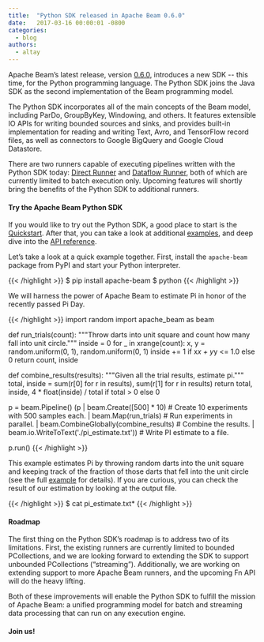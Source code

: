 ```yaml
---
title:  "Python SDK released in Apache Beam 0.6.0"
date:   2017-03-16 00:00:01 -0800
categories:
  - blog
authors:
  - altay
---
```

<!--
Licensed under the Apache License, Version 2.0 (the "License");
you may not use this file except in compliance with the License.
You may obtain a copy of the License at

http://www.apache.org/licenses/LICENSE-2.0

Unless required by applicable law or agreed to in writing, software
distributed under the License is distributed on an "AS IS" BASIS,
WITHOUT WARRANTIES OR CONDITIONS OF ANY KIND, either express or implied.
See the License for the specific language governing permissions and
limitations under the License.
-->

Apache Beam’s latest release, version [0.6.0](/get-started/downloads/), introduces a new SDK -- this time, for the Python programming language. The Python SDK joins the Java SDK as the second implementation of the Beam programming model.

<!--more-->

The Python SDK incorporates all of the main concepts of the Beam model, including ParDo, GroupByKey, Windowing, and others. It features extensible IO APIs for writing bounded sources and sinks, and provides built-in implementation for reading and writing Text, Avro, and TensorFlow record files, as well as connectors to Google BigQuery and Google Cloud Datastore.

There are two runners capable of executing pipelines written with the Python SDK today: [Direct Runner](/documentation/runners/direct/) and [Dataflow Runner](/documentation/runners/dataflow/), both of which are currently limited to batch execution only. Upcoming features will shortly bring the benefits of the Python SDK to additional runners.

#### Try the Apache Beam Python SDK

If you would like to try out the Python SDK, a good place to start is the [Quickstart](/get-started/quickstart-py/). After that, you can take a look at additional [examples](https://github.com/apache/beam/tree/v0.6.0/sdks/python/apache_beam/examples), and deep dive into the [API reference](https://beam.apache.org/releases/pydoc/).

Let’s take a look at a quick example together. First, install the `apache-beam` package from PyPI and start your Python interpreter.

{{< /highlight >}}
$ pip install apache-beam
$ python
{{< /highlight >}}

We will harness the power of Apache Beam to estimate Pi in honor of the recently passed Pi Day.

{{< /highlight >}}
import random
import apache_beam as beam

def run_trials(count):
  """Throw darts into unit square and count how many fall into unit circle."""
  inside = 0
  for _ in xrange(count):
    x, y = random.uniform(0, 1), random.uniform(0, 1)
    inside += 1 if x*x + y*y <= 1.0 else 0
  return count, inside

def combine_results(results):
  """Given all the trial results, estimate pi."""
  total, inside = sum(r[0] for r in results), sum(r[1] for r in results)
  return total, inside, 4 * float(inside) / total if total > 0 else 0

p = beam.Pipeline()
(p | beam.Create([500] * 10)  # Create 10 experiments with 500 samples each.
   | beam.Map(run_trials)     # Run experiments in parallel.
   | beam.CombineGlobally(combine_results)      # Combine the results.
   | beam.io.WriteToText('./pi_estimate.txt'))  # Write PI estimate to a file.

p.run()
{{< /highlight >}}

This example estimates Pi by throwing random darts into the unit square and keeping track of the fraction of those darts that fell into the unit circle (see the full [example](https://github.com/apache/beam/blob/v0.6.0/sdks/python/apache_beam/examples/complete/estimate_pi.py) for details). If you are curious, you can check the result of our estimation by looking at the output file.

{{< /highlight >}}
$ cat pi_estimate.txt*
{{< /highlight >}}

#### Roadmap

The first thing on the Python SDK’s roadmap is to address two of its limitations. First, the existing runners are currently limited to bounded PCollections, and we are looking forward to extending the SDK to support unbounded PCollections (“streaming”). Additionally, we are working on extending support to more Apache Beam runners, and the upcoming Fn API will do the heavy lifting.

Both of these improvements will enable the Python SDK to fulfill the mission of Apache Beam: a unified programming model for batch and streaming data processing that can run on any execution engine.

#### Join us!

